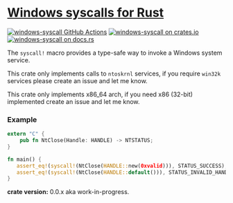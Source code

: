 [Windows syscalls for Rust][windows-syscall]
========================================

[![windows-syscall GitHub Actions][github.img]][github]
[![windows-syscall on crates.io][crates-io.img]][crates-io]
[![windows-syscall on docs.rs][docs-rs.img]][docs-rs]

The `syscall!` macro provides a type-safe way to invoke a Windows system service.

This crate only implements calls to `ntoskrnl` services, if you require `win32k` services please create an issue and let me know.

This crate only implements x86_64 arch, if you need x86 (32-bit) implemented create an issue and let me know.

### Example

```rust
extern "C" {
    pub fn NtClose(Handle: HANDLE) -> NTSTATUS;
}

fn main() {
   assert_eq!(syscall!(NtClose(HANDLE::new(0xvalid))), STATUS_SUCCESS);
   assert_eq!(syscall!(NtClose(HANDLE::default())), STATUS_INVALID_HANDLE);
}
```

**crate version:** 0.0.x aka work-in-progress.

[github]: https://github.com/oberrich/windows-syscall/actions/workflows/rust.yml
[github.img]: https://github.com/oberrich/windows-syscall/actions/workflows/rust.yml/badge.svg
[crates-io]: https://crates.io/crates/windows-syscall
[crates-io.img]: https://img.shields.io/crates/v/windows-syscall.svg
[docs-rs]: https://docs.rs/windows-syscall
[docs-rs.img]: https://docs.rs/windows-syscall/badge.svg

[windows-syscall]: https://github.com/oberrich/windows-syscall
